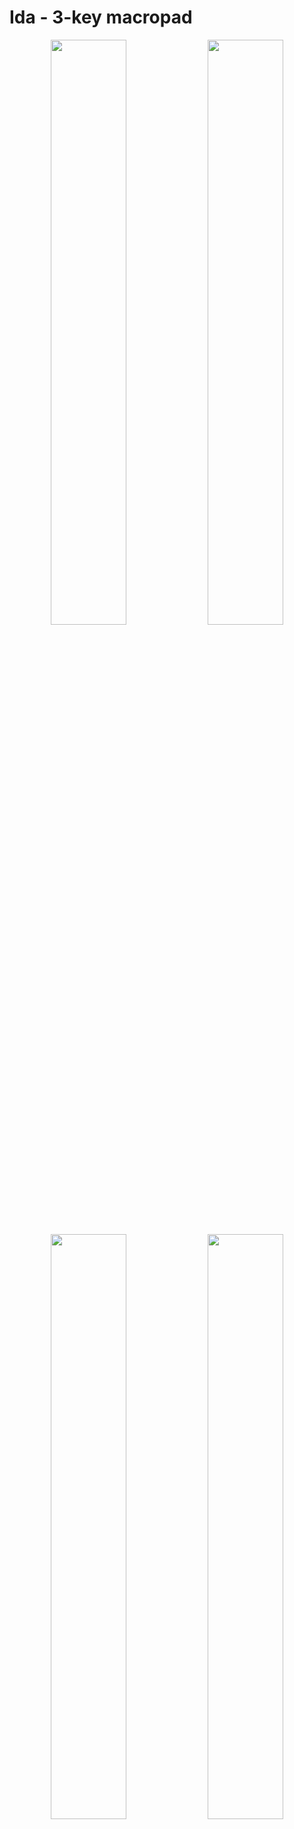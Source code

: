 
# Ida - 3-key macropad

<p align="middle">
  <img src="images/1.jpg" width="49%" />
  <img src="images/2.jpg" width="49%" />
  <img src="images/3.jpg" width="49%" />
  <img src="images/4.jpg" width="49%" />
</p>

# Table of Contents

- [Bill of Materials](#bill-of-materials)
- [Getting the parts made](#getting-the-parts-made)
- [Build guide](#build-guide)
- [Programming](#programming)
- [Schematics](#schematics)

# Bill of Materials

- **2x** 12x1 pin header
- **1x** Diode (_1N4148 DO-35_)
- **1x** Push button for resetting the board (_4x4x1.5mm_)
- **1x** Pro Micro or something with compatible pinout
- **3x** Keyboard switch
- **1x** 2u stabilizer
- **4x** 8mm rubber feet
- **3x** M2.5 screws
- Steady hands

# Getting the parts made

## PCB 

The gerbers are included in the repo in the [kicad](kicad/) directory. You can simply upload the gerbers to a service like JLCPCB.

Not that the entire Kicad project is included so you can also regenerate the gerbers with different settings if needed or adjust the PCB.

## Case

The case was CNC'd out of aluminium (again by JLCPCB). The case is made up of two ([top](top.stl), [bottom](bottom.stl)) parts.

The two parts are held together using 3 M2.5 screws. There is also a [drawing](drawing.pdf) showing the exact placement of the threads.

It might be possible to 3D print the case, but the screw threads might make it difficult.

# Build guide

**Step 1**: Solder the reset switch and the diode:

![](images/guide/1.jpg)

**Step 2**: Solder the pin headers:

![](images/guide/2.jpg)

**Step 3**: Place the stabilizers:

![](images/guide/3.jpg)

**Step 4**: Place switches in the enclosure:

![](images/guide/4.jpg)

**Step 5**: Place the PCB inside the enclosure and solder the switches:

![](images/guide/5.jpg)
![](images/guide/6.jpg)
![](images/guide/7.jpg)

**Step 6**: Place and solder the Pro Micro:

![](images/guide/8.jpg)
![](images/guide/9.jpg)

**Step 7**: Screw the bottom part of the case:

![](images/guide/10.jpg)

**Done!**

![](images/1.jpg)

# Programming

I use QMK for programming keyboard,
check the schematic below to see which pins you need to define ;)

# Schematics

<p align="middle">
  <img src="images/schematic.png" width="49%" />
  <img src="images/pcb.png" width="49%" />
</p>
